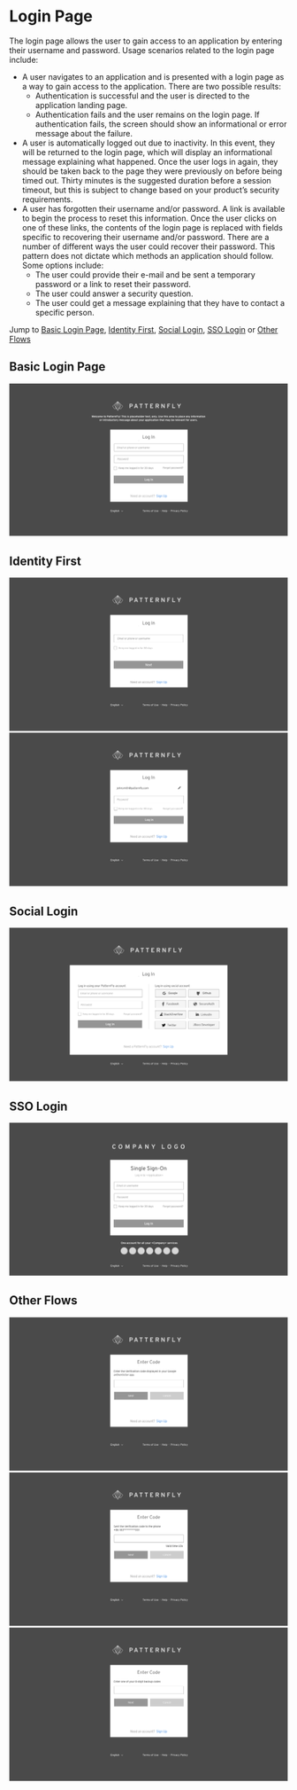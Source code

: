# Login Page

The login page allows the user to gain access to an application by entering their username and password. Usage scenarios related to the login page include:

* A user navigates to an application and is presented with a login page as a way to gain access to the application. There are two possible results:
  * Authentication is successful and the user is directed to the application landing page.
  * Authentication fails and the user remains on the login page. If authentication fails, the screen should show an informational or error message about the failure.
* A user is automatically logged out due to inactivity. In this event, they will be returned to the login page, which will display an informational message explaining what happened. Once the user logs in again, they should be taken back to the page they were previously on before being timed out. Thirty minutes is the suggested duration before a session timeout, but this is subject to change based on your product’s security requirements.
* A user has forgotten their username and/or password. A link is available to begin the process to reset this information. Once the user clicks on one of these links, the contents of the login page is replaced with fields specific to recovering their username and/or password. There are a number of different ways the user could recover their password. This pattern does not dictate which methods an application should follow. Some options include:
  * The user could provide their e-mail and be sent a temporary password or a link to reset their password.
  * The user could answer a security question.
  * The user could get a message explaining that they have to contact a specific person.

Jump to [Basic Login Page](#basic-login-page), [Identity First](#identity-first), [Social Login](#social-login), [SSO Login](#sso-login) or [Other Flows](#other-flows)

## Basic Login Page
![Image of basic login page](img/basic-login-screen.png)

## Identity First
![Image of identity first 1](img/identity-first-1.png)
![Image of identity first 2](img/identity-first-2.png)

## Social Login
![Image of social login](img/social-account.png)

## SSO Login
![Image of sso login](img/SSO-1.png)

## Other Flows
![Image of authenticator](img/Authenticator.png)
![Image of sms](img/SMS.png)
![Image of backup code](img/Backup-Code.png)
